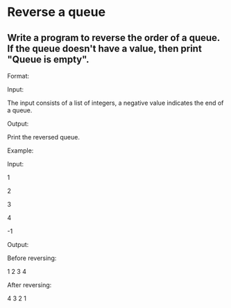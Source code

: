 # Reverse a queue
## Write a program to reverse the order of a queue. If the queue doesn't have a value, then print "Queue is empty".



Format:

Input:

The input consists of a list of integers, a negative value indicates the end of a queue.

Output:

Print the reversed queue.



Example:

Input:

1

2

3

4

-1

Output:

Before reversing:

1 2 3 4

After reversing:

4 3 2 1
